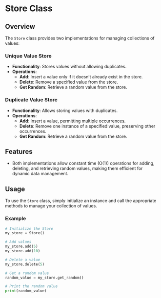 # Store Class

## Overview

The `Store` class provides two implementations for managing collections of values:

### Unique Value Store

- **Functionality**: Stores values without allowing duplicates.
- **Operations**:
  - **Add**: Insert a value only if it doesn’t already exist in the store.
  - **Delete**: Remove a specified value from the store.
  - **Get Random**: Retrieve a random value from the store.

### Duplicate Value Store

- **Functionality**: Allows storing values with duplicates.
- **Operations**:
  - **Add**: Insert a value, permitting multiple occurrences.
  - **Delete**: Remove one instance of a specified value, preserving other occurrences.
  - **Get Random**: Retrieve a random value from the store.

## Features

- Both implementations allow constant time \(O(1)\) operations for adding, deleting, and retrieving random values, making them efficient for dynamic data management.

## Usage

To use the `Store` class, simply initialize an instance and call the appropriate methods to manage your collection of values.

### Example

```python
# Initialize the Store
my_store = Store()

# Add values
my_store.add(5)
my_store.add(10)

# Delete a value
my_store.delete(5)

# Get a random value
random_value = my_store.get_random()

# Print the random value
print(random_value)
```
